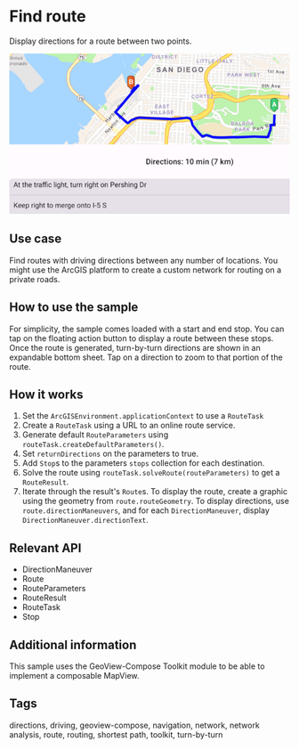 # Find route

Display directions for a route between two points.

![Image of find route](find-route.png)

## Use case

Find routes with driving directions between any number of locations. You might use the ArcGIS platform to create a custom network for routing on a private roads.

## How to use the sample

For simplicity, the sample comes loaded with a start and end stop. You can tap on the floating action button to display a route between these stops. Once the route is generated, turn-by-turn directions are shown in an expandable bottom sheet. Tap on a direction to zoom to that portion of the route.

## How it works

1. Set the `ArcGISEnvironment.applicationContext` to use a `RouteTask`
2. Create a `RouteTask` using a URL to an online route service.
3. Generate default `RouteParameters` using `routeTask.createDefaultParameters()`.
4. Set `returnDirections` on the parameters to true.
5. Add `Stop`s to the parameters `stops` collection for each destination.
6. Solve the route using `routeTask.solveRoute(routeParameters)` to get a `RouteResult`.
7. Iterate through the result's `Route`s. To display the route, create a graphic using the geometry from `route.routeGeometry`. To display directions, use `route.directionManeuvers`, and for each `DirectionManeuver`, display `DirectionManeuver.directionText`.

## Relevant API

* DirectionManeuver
* Route
* RouteParameters
* RouteResult
* RouteTask
* Stop

## Additional information

This sample uses the GeoView-Compose Toolkit module to be able to implement a composable MapView.

## Tags

directions, driving, geoview-compose, navigation, network, network analysis, route, routing, shortest path, toolkit, turn-by-turn
